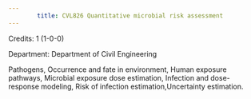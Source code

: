 ```yaml
---
        title: CVL826 Quantitative microbial risk assessment
---
```

Credits: 1 (1-0-0)

Department: Department of Civil Engineering

Pathogens, Occurrence and fate in environment, Human exposure pathways, Microbial exposure dose estimation, Infection and dose-response modeling, Risk of infection estimation,Uncertainty estimation.